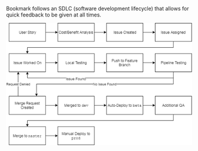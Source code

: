 <!-- TITLE: Bookmark SDLC -->

Bookmark follows an SDLC (software development lifecycle) that allows for quick feedback to be given at all times.

![Untitled Diagram 2](/uploads/untitled-diagram-2.png "Untitled Diagram 2")
